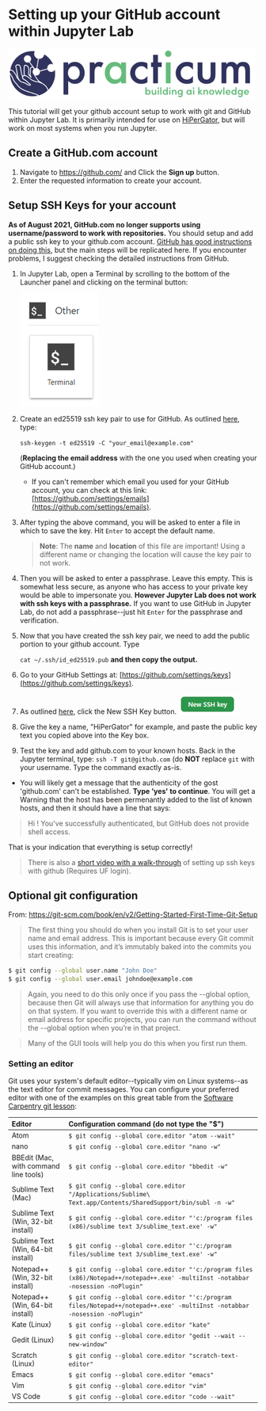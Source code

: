 # Setting up your GitHub account within Jupyter Lab

![PracticumAI logo](https://github.com/PracticumAI/practicumai.github.io/blob/main/images/logo/PracticumAI_logo_500x100.png?raw=true)

This tutorial will get your github account setup to work with git and GitHub within Jupyter Lab. It is primarily intended for use on [HiPerGator](https://www.rc.ufl.edu/), but will work on most systems when you run Jupyter.

## Create a GitHub.com account

1. Navigate to https://github.com/ and Click the **Sign up** button.
1. Enter the requested information to create your account.

## Setup SSH Keys for your account

**As of August 2021, GitHub.com no longer supports using username/password to work with repositories.** You should setup and add a public ssh key to your github.com account. [GitHub has good instructions on doing this](https://docs.github.com/en/authentication/connecting-to-github-with-ssh/about-ssh), but the main steps will be replicated here. If you encounter problems, I suggest checking the detailed instructions from GitHub.

1. In Jupyter Lab, open a Terminal by scrolling to the bottom of the Launcher panel and clicking on the terminal button:

   ![Screenshot of the open terminal button](images/open_terminal.png)

1. Create an ed25519 ssh key pair to use for GitHub. As outlined [here](https://docs.github.com/en/authentication/connecting-to-github-with-ssh/generating-a-new-ssh-key-and-adding-it-to-the-ssh-agent), type: 

   `ssh-keygen -t ed25519 -C "your_email@example.com"`

   (**Replacing the email address** with the one you used when creating your GitHub account.)

   * If you can't remember which email you used for your GitHub account, you can check at this link: [https://github.com/settings/emails](https://github.com/settings/emails).

1. After typing the above command, you will be asked to enter a file in which to save the key. Hit `Enter` to accept the default name. 

   > **Note**: The **name** and **location** of this file are important! Using a different name or changing the location will cause the key pair to not work.

1. Then you will be asked to enter a passphrase. Leave this empty. This is somewhat less secure, as anyone who has access to your private key would be able to impersonate you. **However Jupyter Lab does not work with ssh keys with a passphrase.** If you want to use GitHub in Jupyter Lab, do not add a passphrase--just hit `Enter` for the passphrase and verification.

1. Now that you have created the ssh key pair, we need to add the public portion to your github account. Type 

   `cat ~/.ssh/id_ed25519.pub` **and then copy the output.**

1. Go to your GitHub Settings at: [https://github.com/settings/keys](https://github.com/settings/keys).

1. As outlined [here](https://docs.github.com/en/authentication/connecting-to-github-with-ssh/adding-a-new-ssh-key-to-your-github-account), click the New SSH Key button. ![Screenshot of the New SSH Key button](images/new_key.png)

1. Give the key a name, "HiPerGator" for example, and paste the public key text you copied above into the Key box.

1. Test the key and add github.com to your known hosts. Back in the Jupyter terminal, type: `ssh -T git@github.com` (do **NOT** replace `git` with your username. Type the command exactly as-is.
  * You will likely get a message that the authenticity of the gost 'github.com' can't be established. **Type 'yes' to continue**. You will get a Warning that the host has been permenantly added to the list of known hosts, and then it should have a line that says:
 > Hi <github username>! You've successfully authenticated, but GitHub does not provide shell access.
   
 That is your indication that everything is setup correctly!
   
> There is also a [short video with a walk-through](https://web.microsoftstream.com/video/b0e02a2d-f108-44ff-aea2-276d98a8b524) of setting up ssh keys with github (Requires UF login).


## Optional git configuration

From: <https://git-scm.com/book/en/v2/Getting-Started-First-Time-Git-Setup>

> The first thing you should do when you install Git is to set your user name and email address. This is important because every Git commit uses this information, and it’s immutably baked into the commits you start creating:

```bash
$ git config --global user.name "John Doe"
$ git config --global user.email johndoe@example.com
```

 > Again, you need to do this only once if you pass the --global option, because then Git will always use that information for anything you do on that system. If you want to override this with a different name or email address for specific projects, you can run the command without the --global option when you’re in that project.

> Many of the GUI tools will help you do this when you first run them.

### Setting an editor

Git uses your system's default editor--typically vim on Linux systems--as the text editor for commit messages. You can configure your preferred editor with one of the examples on this great table from the [Software Carpentry git lesson](http://swcarpentry.github.io/git-novice/02-setup/index.html):

| Editor             | Configuration command (do not type the "$")                           |
|:-------------------|:-------------------------------------------------|
| Atom | `$ git config --global core.editor "atom --wait"`|
| nano               | `$ git config --global core.editor "nano -w"`    |
| BBEdit (Mac, with command line tools) | `$ git config --global core.editor "bbedit -w"`    |
| Sublime Text (Mac) | `$ git config --global core.editor "/Applications/Sublime\ Text.app/Contents/SharedSupport/bin/subl -n -w"` |
| Sublime Text (Win, 32-bit install) | `$ git config --global core.editor "'c:/program files (x86)/sublime text 3/sublime_text.exe' -w"` |
| Sublime Text (Win, 64-bit install) | `$ git config --global core.editor "'c:/program files/sublime text 3/sublime_text.exe' -w"` |
| Notepad++ (Win, 32-bit install)    | `$ git config --global core.editor "'c:/program files (x86)/Notepad++/notepad++.exe' -multiInst -notabbar -nosession -noPlugin"`|
| Notepad++ (Win, 64-bit install)    | `$ git config --global core.editor "'c:/program files/Notepad++/notepad++.exe' -multiInst -notabbar -nosession -noPlugin"`|
| Kate (Linux)       | `$ git config --global core.editor "kate"`       |
| Gedit (Linux)      | `$ git config --global core.editor "gedit --wait --new-window"`   |
| Scratch (Linux)       | `$ git config --global core.editor "scratch-text-editor"`  |
| Emacs              | `$ git config --global core.editor "emacs"`   |
| Vim                | `$ git config --global core.editor "vim"`   |
| VS Code                | `$ git config --global core.editor "code --wait"`   |
